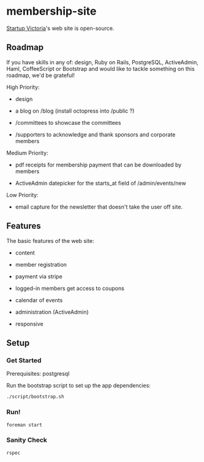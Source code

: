# membership-site

[Startup Victoria](https://startupvictoria.com.au/)'s web site is open-source.

## Roadmap

If you have skills in any of: design, Ruby on Rails, PostgreSQL, ActiveAdmin, Haml, CoffeeScript or Bootstrap
and would like to tackle something on this roadmap, we'd be grateful!

High Priority:

* design

* a blog on /blog (install octopress into /public ?)

* /committees to showcase the committees

* /supporters to acknowledge and thank sponsors and corporate members

Medium Priority:

* pdf receipts for membership payment that can be downloaded by members

* ActiveAdmin datepicker for the starts_at field of /admin/events/new

Low Priority:

* email capture for the newsletter that doesn't take the user off site.

## Features

The basic features of the web site:

* content

* member registration

* payment via stripe

* logged-in members get access to coupons

* calendar of events

* administration (ActiveAdmin)

* responsive

## Setup

### Get Started

Prerequisites: postgresql

Run the bootstrap script to set up the app dependencies:

```
./script/bootstrap.sh
```

### Run!

```
foreman start
```

### Sanity Check

```
rspec
```
